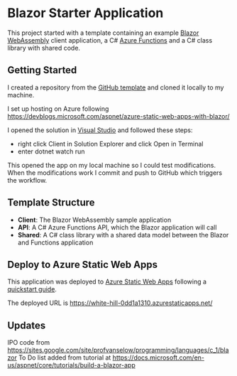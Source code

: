 # Blazor Starter Application

This project started with a template containing an example [Blazor WebAssembly](https://docs.microsoft.com/aspnet/core/blazor/?view=aspnetcore-3.1#blazor-webassembly) client application, a C# [Azure Functions](https://docs.microsoft.com/azure/azure-functions/functions-overview) and a C# class library with shared code.

## Getting Started

I created a repository from the [GitHub template](https://docs.github.com/en/enterprise/2.22/user/github/creating-cloning-and-archiving-repositories/creating-a-repository-from-a-template) and cloned it locally to my machine.

I set up hosting on Azure following https://devblogs.microsoft.com/aspnet/azure-static-web-apps-with-blazor/

I opened the solution in [Visual Studio](https://visualstudio.microsoft.com/vs/preview/vs2022/) and followed these steps:

- right click Client in Solution Explorer and click Open in Terminal
- enter dotnet watch run 

This opened the app on my local machine so I could test modifications. 
When the modifications work I commit and push to GitHub which triggers the workflow. 

## Template Structure

- **Client**: The Blazor WebAssembly sample application
- **API**: A C# Azure Functions API, which the Blazor application will call
- **Shared**: A C# class library with a shared data model between the Blazor and Functions application

## Deploy to Azure Static Web Apps

This application was deployed to [Azure Static Web Apps](https://docs.microsoft.com/azure/static-web-apps) following a [quickstart guide](https://aka.ms/blazor-swa/quickstart).

The deployed URL is https://white-hill-0dd1a1310.azurestaticapps.net/

## Updates

IPO code from https://sites.google.com/site/profvanselow/programming/languages/c_1/blazor
To Do list added from tutorial at https://docs.microsoft.com/en-us/aspnet/core/tutorials/build-a-blazor-app

